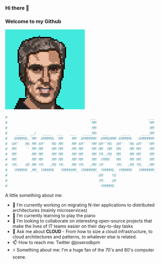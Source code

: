 ### Hi there 👋
### Welcome to my Github

![alt text](https://github.com/c10udg0d/c10udg0d/blob/main/PixelProfile.png "c10udg0d a.k.a. José Rodrigues") 

```bash
#                                     ___                       ___
#                                     `MM                       `MM
#                                      MM                        MM
#    ____  __/   ____  ___   ___   ____MM   __      ____     ____MM
#   6MMMMb.`MM  6MMMMb `MM    MM  6MMMMMM  6MMbMMM 6MMMMb   6MMMMMM
#  6M'   Mb MM 6M'  `Mb MM    MM 6M'  `MM 6M'`Mb  6M'  `Mb 6M'  `MM
#  MM    `' MM MM    MM MM    MM MM    MM MM  MM  MM    MM MM    MM
#  MM       MM MM    MM MM    MM MM    MM YM.,M9  MM    MM MM    MM
#  MM       MM MM    MM MM    MM MM    MM  YMM9   MM    MM MM    MM
#  YM.   d9 MM YM.  ,M9 YM.   MM YM.  ,MM (M      YM.  ,M9 YM.  ,MM
#   YMMMM9 _MM_ YMMMM9   YMMM9MM_ YMMMMMM_ YMMMMb. YMMMM9   YMMMMMM_
#                                         6M    Yb
#                                         YM.   d9
#                                          YMMMM9
```

A little something about me:
- 🔭 I’m currently working on migrating N-tier applications to distributed architectures (mainly microservices)
- 🌱 I’m currently learning to play the piano
- 👯 I’m looking to collaborate on interesting open-source projects that make the lives of IT teams easier on their day-to-day tasks
- 💬 Ask me about **CLOUD** - From how to size a cloud infrastructure, to cloud architectures and patterns, to whatever else is related.
- 📫 How to reach me: Twitter @joserodbpm
- ⚡ Something about me: I'm a huge fan of the 70's and 80's computer scene.
<!--
**c10udg0d/c10udg0d** is a ✨ _special_ ✨ repository because its `README.md` (this file) appears on your GitHub profile.

Here are some ideas to get you started:

- 🔭 I’m currently working on migrating N-tier applications to distributed architectures (mainly microservices)
- 🌱 I’m currently learning to play the piano
- 👯 I’m looking to collaborate on ...
- 🤔 I’m looking for help with ...
- 💬 Ask me about ...
- 📫 How to reach me: ...
- 😄 Pronouns: ...
- ⚡ Fun fact: I'm a huge fan of the 70's and 80's computer scene.
-->
